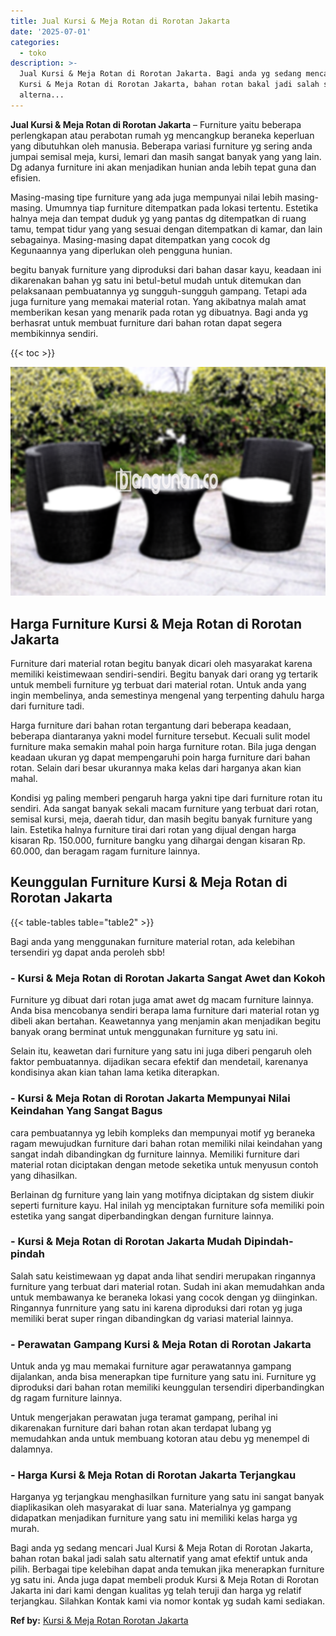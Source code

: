 ```yaml
---
title: Jual Kursi & Meja Rotan di Rorotan Jakarta
date: '2025-07-01'
categories:
  - toko
description: >-
  Jual Kursi & Meja Rotan di Rorotan Jakarta. Bagi anda yg sedang mencari Jual
  Kursi & Meja Rotan di Rorotan Jakarta, bahan rotan bakal jadi salah satu
  alterna...
---
```


**Jual Kursi & Meja Rotan di Rorotan Jakarta** – Furniture yaitu beberapa perlengkapan atau perabotan rumah yg mencangkup beraneka keperluan yang dibutuhkan oleh manusia. Beberapa variasi furniture yg sering anda jumpai semisal meja, kursi, lemari dan masih sangat banyak yang yang lain. Dg adanya furniture ini akan menjadikan hunian anda lebih tepat guna dan efisien.

Masing-masing tipe furniture yang ada juga mempunyai nilai lebih masing-masing. Umumnya tiap furniture ditempatkan pada lokasi tertentu. Estetika halnya meja dan tempat duduk yg yang pantas dg ditempatkan di ruang tamu, tempat tidur yang yang sesuai dengan ditempatkan di kamar, dan lain sebagainya. Masing-masing dapat ditempatkan yang cocok dg Kegunaannya yang diperlukan oleh pengguna hunian.

begitu banyak furniture yang diproduksi dari bahan dasar kayu, keadaan ini dikarenakan bahan yg satu ini betul-betul mudah untuk ditemukan dan pelaksanaan pembuatannya yg sungguh-sungguh gampang. Tetapi ada juga furniture yang memakai material rotan. Yang akibatnya malah amat memberikan kesan yang menarik pada rotan yg dibuatnya. Bagi anda yg berhasrat untuk membuat furniture dari bahan rotan dapat segera membikinnya sendiri.

{{< toc >}}

![Jual Kursi & Meja Rotan di Rorotan Jakarta](/images/kursi-meja-rotan-murah51.png)

## Harga Furniture Kursi & Meja Rotan di Rorotan Jakarta

Furniture dari material rotan begitu banyak dicari oleh masyarakat karena memiliki keistimewaan sendiri-sendiri. Begitu banyak dari orang yg tertarik untuk membeli furniture yg terbuat dari material rotan. Untuk anda yang ingin membelinya, anda semestinya mengenal yang terpenting dahulu harga dari furniture tadi.

Harga furniture dari bahan rotan tergantung dari beberapa keadaan, beberapa diantaranya yakni model furniture tersebut. Kecuali sulit model furniture maka semakin mahal poin harga furniture rotan. Bila juga dengan keadaan ukuran yg dapat mempengaruhi poin harga furniture dari bahan rotan. Selain dari besar ukurannya maka kelas dari harganya akan kian mahal.

Kondisi yg paling memberi pengaruh harga yakni tipe dari furniture rotan itu sendiri. Ada sangat banyak sekali macam furniture yang terbuat dari rotan, semisal kursi, meja, daerah tidur, dan masih begitu banyak furniture yang lain. Estetika halnya furniture tirai dari rotan yang dijual dengan harga kisaran Rp. 150.000, furniture bangku yang dihargai dengan kisaran Rp. 60.000, dan beragam ragam furniture lainnya.

## Keunggulan Furniture Kursi & Meja Rotan di Rorotan Jakarta

{{< table-tables table="table2" >}}

Bagi anda yang menggunakan furniture material rotan, ada kelebihan tersendiri yg dapat anda peroleh sbb!

### \- Kursi & Meja Rotan di Rorotan Jakarta Sangat Awet dan Kokoh

Furniture yg dibuat dari rotan juga amat awet dg macam furniture lainnya. Anda bisa mencobanya sendiri berapa lama furniture dari material rotan yg dibeli akan bertahan. Keawetannya yang menjamin akan menjadikan begitu banyak orang berminat untuk menggunakan furniture yg satu ini.

Selain itu, keawetan dari furniture yang satu ini juga diberi pengaruh oleh faktor pembuatannya. dijadikan secara efektif dan mendetail, karenanya kondisinya akan kian tahan lama ketika diterapkan.

### \- Kursi & Meja Rotan di Rorotan Jakarta Mempunyai Nilai Keindahan Yang Sangat Bagus

cara pembuatannya yg lebih kompleks dan mempunyai motif yg beraneka ragam mewujudkan furniture dari bahan rotan memiliki nilai keindahan yang sangat indah dibandingkan dg furniture lainnya. Memiliki furniture dari material rotan diciptakan dengan metode seketika untuk menyusun contoh yang dihasilkan.

Berlainan dg furniture yang lain yang motifnya diciptakan dg sistem diukir seperti furniture kayu. Hal inilah yg menciptakan furniture sofa memiliki poin estetika yang sangat diperbandingkan dengan furniture lainnya.

### \- Kursi & Meja Rotan di Rorotan Jakarta Mudah Dipindah-pindah

Salah satu keistimewaan yg dapat anda lihat sendiri merupakan ringannya furniture yang terbuat dari material rotan. Sudah ini akan memudahkan anda untuk membawanya ke beraneka lokasi yang cocok dengan yg diinginkan. Ringannya funrniture yang satu ini karena diproduksi dari rotan yg juga memiliki berat super ringan dibandingkan dg variasi material lainnya.

### \- Perawatan Gampang Kursi & Meja Rotan di Rorotan Jakarta

Untuk anda yg mau memakai furniture agar perawatannya gampang dijalankan, anda bisa menerapkan tipe furniture yang satu ini. Furniture yg diproduksi dari bahan rotan memiliki keunggulan tersendiri diperbandingkan dg ragam furniture lainnya.

Untuk mengerjakan perawatan juga teramat gampang, perihal ini dikarenakan furniture dari bahan rotan akan terdapat lubang yg memudahkan anda untuk membuang kotoran atau debu yg menempel di dalamnya.

### \- Harga Kursi & Meja Rotan di Rorotan Jakarta Terjangkau

Harganya yg terjangkau menghasilkan furniture yang satu ini sangat banyak diaplikasikan oleh masyarakat di luar sana. Materialnya yg gampang didapatkan menjadikan furniture yang satu ini memiliki kelas harga yg murah.

Bagi anda yg sedang mencari Jual Kursi & Meja Rotan di Rorotan Jakarta, bahan rotan bakal jadi salah satu alternatif yang amat efektif untuk anda pilih. Berbagai tipe kelebihan dapat anda temukan jika menerapkan furniture yg satu ini. Anda juga dapat membeli produk Kursi & Meja Rotan di Rorotan Jakarta ini dari kami dengan kualitas yg telah teruji dan harga yg relatif terjangkau. Silahkan Kontak kami via nomor kontak yg sudah kami sediakan.

**Ref by:** [Kursi & Meja Rotan Rorotan Jakarta](https://id.wikipedia.org/wiki/Kursi)
